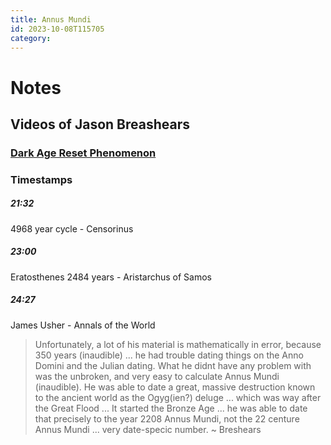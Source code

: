 ```yaml
---
title: Annus Mundi
id: 2023-10-08T115705
category: 
---
```


# Notes
## Videos of Jason Breashears
### [Dark Age Reset Phenomenon](https://www.youtube.com/watch?v=vnN9Fod6EpU)
### Timestamps
##### 21:32
4968 year cycle - Censorinus
##### 23:00
Eratosthenes
2484 years - Aristarchus of Samos
##### 24:27
James Usher - Annals of the World
> Unfortunately, a lot of his material is mathematically in error, because 350 years (inaudible) ... he had trouble dating things on the Anno Domini and the Julian dating. What he didnt have any problem with was the unbroken, and very easy to calculate Annus Mundi (inaudible).
> He was able to date a great, massive destruction known to the ancient world as the Ogyg(ien?) deluge ... which was way after the Great Flood ... It started the Bronze Age ... he was able to date that precisely to the year 2208 Annus Mundi, not the 22 centure Annus Mundi ... very date-specic number.
~ Breshears

